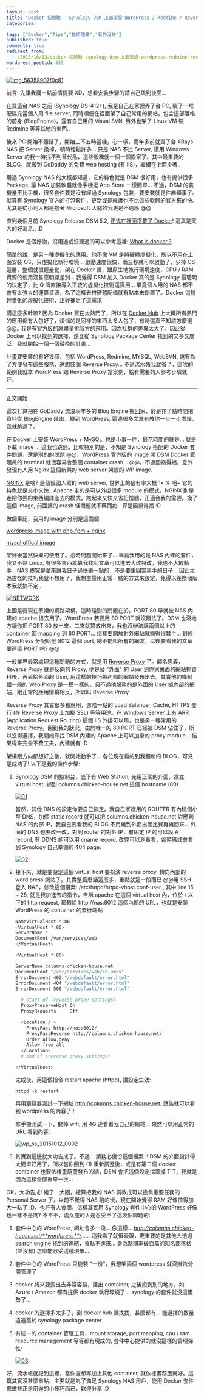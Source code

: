 ```yaml
---
layout: post
title: "Docker 初體驗 - Synology DSM 上面架設 WordPress / Redmine / Reverse Proxy"
categories:

tags: ["Docker","Tips","技術隨筆","有的沒的"]
published: true
comments: true
redirect_from:
  - /2015/10/13/docker-初體驗-synology-dsm-上面架設-wordpress-redmine-reverse-proxy/
wordpress_postid: 339
---
```


[![img_56358907f0c81](/wp-content/uploads/2015/11/img_56358907f0c81.png)](/wp-content/uploads/2015/11/img_56358907f0c81.png)

前言: 先讓我講一點前情提要 XD，想看安裝步驟的請自己跳到後面...

在買這台 NAS 之前 (Synology DS-412+), 我是自己在家裡弄了台 PC, 裝了一堆硬碟充當個人用 file server, 同時順便在裡面架了自己常用的網站，包含這部落格的前身 (BlogEngine)，還有自己用的 Visual SVN, 另外也架了 Linux VM 裝 Redmine 等等其他的東西..

後來 PC 開始不聽話了，開始三不五時當機，心一橫，兩年多前就買了台 4Bays NAS 把 Server 換掉，頓時輕鬆許多... 只是 NAS 不比 Server, 慣用 Windows Server 的我一時找不到替代品，這些服務就一個一個搬家了。其中最重要的 BLOG，就搬到 GoDaddy 的免費 web hosting (有 IIS)，繼續在上面掛著..

用過 Synology NAS 的大概都知道，它的特色就是 DSM 很好用，也有提供很多 Package, 讓 NAS 加裝軟體就像手機逛 App Store 一樣簡單... 不過，DSM 的裝機量不比手機，很多套件要是沒有經過 Synology 包裝，要安裝就是件麻煩事了。就算有 Synology 官方的打包套件，更新或是維護也不比這些軟體的官方來的快。尤其是從小到大都是抱著 Microsoft 大腿的我更是不適應 @@

直到幾個月前 Synology Release DSM 5.2, [正式在裡面搭載了 Docker](https://www.synology.com/zh-tw/dsm/app_packages/Docker)! 這真是天大的好消息..  :D

Docker 是個好物，沒用過或沒聽過的可以參考這裡:  [What is docker ?](https://www.docker.com/whatisdocker)

簡單的說，是另一種虛擬化的應用。他不像 VM 是將硬體虛擬化，所以不用在上面安裝 OS，只虛擬化執行環境... 啟動速度很快，兩三秒就可以啟動了，少掉 OS 這層，整個就很輕量化，架在 Docker 裡，跟原生地執行環境速度，CPU / RAM 資源的使用沒甚麼明顯差別...  我覺得 DSM 加入 Docker 真的是 Synology 最聰明的決定了，比 Q 牌直接導入正統的虛擬化技術還實用... 畢竟個人用的 NAS 都不會有太強大的運算資源，為了這樣去拚硬體配備就有點本末倒置了。Docker 這種輕量化的虛擬化技術，正好補足了這需求

講這麼多幹嘛? 因為 Docker 實在太熱門了，所以在 [Docker Hub](https://hub.docker.com/) 上大概所有熱門的應用都有人包好了，煩惱的是同樣的東西太多人包了，有時還真不知該怎麼選 @@.. 我是有官方版的就盡量挑官方的來用。因為社群的差異太大了，因此從 Docker 上可以找到的選擇，遠比從 Synology Package Center 找到的又多又廣泛，我就開始一個一個替換的計畫...

計畫要安裝的有好幾個，包括 WordPress, Redmine, MYSQL, WebSVN, 還有為了方便發布這些服務，還想裝個 Reverse Proxy... 不過流水帳我就省了，這次的範例我就拿 WordPress 跟 Reverse Proxy 當案例，給有需要的人參考步驟就好。

---

正文開始

這次打算把在 GoDaddy 流浪兩年多的 Blog Engine 搬回家，於是花了點時間把資料從 BlogEngine 匯出，轉到 WordPress, 這邊很多文章有教你一步一步處理，我就跳過了。

在 Docker 上安裝 WordPress + MySQL, 也是小事一件，最花時間的就是... 就是下載 image ... 這我也跳過。比較特別的是，不知是 Synology 搭配的 Docker 套件問題，還是別的的問題 @@，WordPress 官方版的 image 開 DSM Docker 管理員的 terminal 就很容易會整個 container crash .. @@，不過因禍得福，意外發現有人用 Nginx 這個新興的 web server 架設的 WP image.

[NGINX](http://nginx.org/en/) 是啥? 是個俄國人寫的 web server, 世界上的佔有率大概 1x % 吧~ 它的特色就是又小又快..  Apache 走的是可以外掛很多 module 的模式，NGINX 則是走把你要的東西編譯進去的模式，跑起來又快又省記憶體，正適合我的需要。換了這個 image, 前面講的 crash 怪問題就不藥而癒.. 算是因禍得福 :D

做個筆記，我用的 image 分別是這兩個:

[wordpress image with php-fpm + nginx](https://registry.hub.docker.com/u/amontaigu/wordpress/)

[mysql offical image](https://hub.docker.com/_/mysql/)

架好後當然快樂的使用了。這時問題開始來了... 畢竟我用的是 NAS 內建的套件，我又不熟 Linux, 有很多東西就算我找到文章可以進去大改特改，我也不大敢動手，NAS 終究是拿來讓我日子過快樂一點的，不是要重回當黑手的日子... 因此太過古怪的技巧我就不想用了，我想盡量用正常一點的方式來設定，免得以後換個版本我就搞不定...

[![NETWORK](/wp-content/uploads/2015/10/NETWORK.png)](/wp-content/uploads/2015/10/NETWORK.png)

上圖是我現在家裡的網路架構，這時碰到的問題在於，PORT 80 早就被 NAS 內建的 apache 搶去用了。WordPress 若要用 80 PORT 就沒辦法了。DSM 也沒地方讓你把 PORT 80 放出來，二來就算放出來，我也沒辦法讓兩個以上的 container 都 mapping 到 80 PORT... 這樣要開放對外網站就顯得很棘手... 最終 WordPress 分配給他 8012 這個 port, 總不能叫所有的網友，以後要看我的文章要連這 PORT 吧? @@

一般業界最常處理這種問題的方式，就是用 [Reverse Proxy](https://en.wikipedia.org/wiki/Reverse_proxy) 了。顧名思義，Reverse Proxy 就是反向的 Proxy, 他是替 "外面" 的 User 到你家裏面的網站抓資料後，再丟給外面的 User, 用這樣的技巧將內部的網站發布出去。其實他的機制跟一般的 Web Proxy 是一模一樣的，只不過他服務的是外面的 User 抓內部的網站，跟正常的應用情境相反，所以叫 Reverse Proxy.

Reverse Proxy 其實很多種應用，進階一點的 Load Balancer, Cache, HTTPS 發行 (在 Reverse Proxy 上加掛 SSL) 等等用途。在 Windows Server 上有 [ARR](http://www.iis.net/downloads/microsoft/application-request-routing) (Application Request Routing) 這個 IIS 外掛可以用，也是另一種常用的 Reverse Proxy。回到我的狀況，由於唯一的 80 PORT 已經被 DSM 佔住了，所以沒得選擇，我開始尋找 DSM 內建的 Apache 上可以加掛的 proxy module... 結果得來完全不費工夫，內建就有 :D

架構跟方向都想好之後，就開始動手了... 各位現在看的到我翻新的 BLOG，可見是成功了! 以下是我的操作步驟:

1. Synology DSM 的控制台，底下有 Web Station, 先用正常的介面，建立 virtual host, 綁到 columns.chicken-house.net 這個 hostname (80)

   [![01](/wp-content/uploads/2015/10/01.png)](/wp-content/uploads/2015/10/01.png)

   當然，其他 DNS 的設定你要自己搞定。我自己家裡用的 ROUTER 有內建個小型 DNS，加個 static record 就可以把 columns.chicken-house.net 對應到 NAS 的內部 IP，我自己要看我的 BLOG 不用繞到外面出國比賽再繞回來... 外面的 DNS 也要改一改，對到 router 的對外 IP，有固定 IP 的可以設 A record, 有 DDNS 的可以用 cname record. 改完可以測看看，這時應該會看到 Synology 自己準備的 404 page:
   
   [![02](/wp-content/uploads/2015/10/02.png)](/wp-content/uploads/2015/10/02.png)

2. 接下來，就是要設定這個 virtual host 要扮演 reverse proxy, 轉向內部的 word press 網站了。其實整篇廢話這麼多，重點就這一段而已 @@用 SSH 登入 NAS，修改這個檔案: /etc/httpd/httpd-vhost.conf-user , 其中 line 15 ~ 25, 就是我加進去的指令，告訴 apache 在這個 virtual host 內，位於 / 以下的 http request, 都轉給 http://nas:8012 這個內部的 URL，也就是安裝 WordPress 的 container 的發行端點

   ```sh
   NameVirtualHost *:80
   <VirtualHost *:80>
   ServerName *
   DocumentRoot /var/services/web
   </VirtualHost>

   <VirtualHost *:80>

   ServerName columns.chicken-house.net
   DocumentRoot "/var/services/web/columns"
   ErrorDocument 403 "/webdefault/error.html"
   ErrorDocument 404 "/webdefault/error.html"
   ErrorDocument 500 "/webdefault/error.html"

     # start of (reverse proxy settings)
     ProxyPreserveHost On
     ProxyRequests     Off

     <Location / >
       ProxyPass http://nas:8012/
       ProxyPassReverse http://columns.chicken-house.net/
       Order allow,deny
       Allow from all
     </Location>
     # end of (reverse proxy settings)

   </VirtualHost>
   ```

   完成後，用這個指令 restart apache (httpd), 讓設定生效:

   ```
   httpd -k restart
   ```

   再用瀏覽器測試一下網址  http://columns.chicken-house.net, 應該就可以看到 wordpress 的內容了 !

   拿手機測試一下，關掉 wifi, 用 4G 連看看我自己的網站... 果然可以用正常的 URL 看到內容:
   
   ![wp_ss_20151012_0002](/wp-content/uploads/2015/10/wp_ss_20151012_0002.png)

3. 其實到這邊就大功告成了。不過... 請務必備份這個檔案 !!  DSM 的介面設計得太簡單好用了，所以當你回到 (1) 重新調整後，或是有第二個 docker container 也要依樣畫葫蘆發布的話，DSM 會把這個設定擋蓋掉 T_T，我就是因為這樣全部重來一次...

OK，大功告成! 繞了一大圈，總算把我的 NAS 調教成可以擔負重要任務的 Personal Server 了，以前不覺得 NAS 跑的慢，現在開始覺得 RAM 好像值得加大一點了 :D，也許有人會問，這樣其實用 Synology 套件中心的 WordPress 好像也一樣不是嗎? 不不不，處女座的人是忍受不了這幾個問題的:

1. 套件中心的 WordPress, 網址會多一段... 像這樣... _http://columns.chicken-house.net/**wordpress**/......_ 這我看了就很礙眼，更重要的是其他人透過 search engine 找到的連結，會點不進來... 身為點閱率破百萬的知名部落格 (並沒有) 怎麼能忍受這種現象...

2. 套件中心的 WordPress 只能裝 "一份"，我想架兩個 wordpress 就沒辦法分開管理了

3. docker 將來要搬出去非常容易，匯出 container, 之後搬到別的地方，如 Azure / Amazon 都有提供 docker 執行環境了... synology 的套件就沒這優勢了...

4. docker 的選擇多太多了，到 docker hub 裡找找，甚麼都有... 能選擇的數量遠遠高於 synology package center

5. 有統一的 container 管理工具，mount storage, port mapping, cpu / ram resource management 等等都有現成的, 套件中心提供的就沒這樣的管理彈性:

   [![03](/wp-content/uploads/2015/10/03.png)](/wp-content/uploads/2015/10/03.png)

好，流水帳就記到這裡，當你還想再加上其他 container, 就依樣畫葫蘆就好。這篇其實沒甚麼重點，主要就是為了滿足 Synology NAS 用戶，能用 Docker 套件來做些正是用途的小技巧而已，歡迎分享 :D
